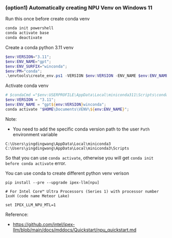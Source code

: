 ### (option1) Automatically creating NPU Venv on Windows 11 

Run this once before create conda venv
```powershell
conda init powershell
conda activate base
conda deactivate 
```

Create a conda python 3.11 venv
```powershell
$env:VERSION="3.11";
$env:ENV_NAME="gpt";
$env:ENV_SURFIX="winconda";
$env:PM="conda";
.\envtools\create_env.ps1 -VERSION $env:VERSION -ENV_NAME $env:ENV_NAME -ENV_SURFIX $env:ENV_SURFIX -PM $env:PM;
```

Activate conda venv
```powershell
# $condaCmd ="$env:USERPROFILE\AppData\Local\miniconda311\Scripts\conda.exe";
$env:VERSION = "3.11";
$env:ENV_NAME = "gpt${env:VERSION}winconda";
conda activate "$HOME\Documents\VENV\${env:ENV_NAME}";
```
Note:
* You need to add the specific conda version path to the user `Path` environment variable
```console
C:\Users\yingdingwang\AppData\Local\miniconda3
C:\Users\yingdingwang\AppData\Local\miniconda3\Scripts
```
So that you can use `conda activate`, otherwise you will get `conda init before conda activate` error.

You can use conda to create different python venv verison


```
pip install --pre --upgrade ipex-llm[npu]

# For Intel Core™ Ultra Processors (Series 1) with processor number 1xxH (code name Meteor Lake)

set IPEX_LLM_NPU_MTL=1
```

Reference:
* https://github.com/intel/ipex-llm/blob/main/docs/mddocs/Quickstart/npu_quickstart.md


